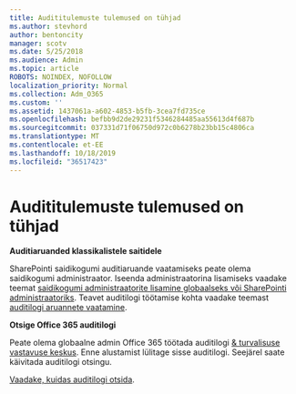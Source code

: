 ```yaml
---
title: Audititulemuste tulemused on tühjad
ms.author: stevhord
author: bentoncity
manager: scotv
ms.date: 5/25/2018
ms.audience: Admin
ms.topic: article
ROBOTS: NOINDEX, NOFOLLOW
localization_priority: Normal
ms.collection: Adm_O365
ms.custom: ''
ms.assetid: 1437061a-a602-4853-b5fb-3cea7fd735ce
ms.openlocfilehash: befbb9d2de29231f5346284485aa55613d4f687b
ms.sourcegitcommit: 037331d71f06750d972c0b6278b23bb15c4806ca
ms.translationtype: MT
ms.contentlocale: et-EE
ms.lasthandoff: 10/18/2019
ms.locfileid: "36517423"
---
```

# <a name="auditing-results-are-blank"></a>Audititulemuste tulemused on tühjad

 **Auditiaruanded klassikalistele saitidele**
  
SharePointi saidikogumi auditiaruande vaatamiseks peate olema saidikogumi administraator. Iseenda administraatorina lisamiseks vaadake teemat [saidikogumi administraatorite lisamine globaalseks või SharePointi administraatoriks](https://go.microsoft.com/fwlink/?linkid=869390). Teavet auditilogi töötamise kohta vaadake teemast [auditilogi aruannete vaatamine](https://go.microsoft.com/fwlink/?linkid=395237). 
  
 **Otsige Office 365 auditilogi**
  
Peate olema globaalne admin Office 365 töötada auditilogi [ &amp; turvalisuse vastavuse keskus](https://protection.office.com). Enne alustamist lülitage sisse auditilogi. Seejärel saate käivitada auditilogi otsingu. 
  
[Vaadake, kuidas auditilogi otsida](https://go.microsoft.com/fwlink/?linkid=708432).
  

